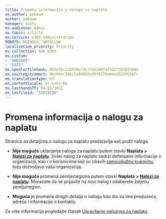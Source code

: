 ```yaml
---
title: Promena informacija o nalogu za naplatu
ms.author: pebaum
author: pebaum
manager: scotv
ms.audience: Admin
ms.topic: article
ms.service: o365-administration
ROBOTS: NOINDEX, NOFOLLOW
localization_priority: Priority
ms.collection: Adm_O365
ms.custom:
- "9002605"
- "5022"
ms.openlocfilehash: 8b5e7ec1c8558ef3c776d186f4f522f7b169306a
ms.sourcegitcommit: 8bc60ec34bc1e40685e3976576e04a2623f63a7c
ms.translationtype: HT
ms.contentlocale: sr-Latn-RS
ms.lasthandoff: 04/15/2021
ms.locfileid: "51819238"
---
```

# <a name="change-billing-account-information"></a>Promena informacija o nalogu za naplatu

Stranica sa detaljima o nalogu za naplatu predstavlja vaš profil naloga.

- **Nije moguće** uklanjanje naloga za naplatu putem stavki **Naplata > [Nalozi za naplatu](https://go.microsoft.com/fwlink/p/?linkid=2084771)**. Svaki nalog za naplatu sadrži definisane informacije o organizaciji, kao i o korisnicima koji su obavili [samouslužnu kupovinu](https://docs.microsoft.com/microsoft-365/commerce/subscriptions/manage-self-service-purchases-admins) koju dozvoljava vaša organizacija. 

- **Nije moguća** promena zemlje/regiona putem stavki **Naplata > [Nalozi za naplatu](https://go.microsoft.com/fwlink/p/?linkid=2084771)**. Moraćete da se prijavite na novi nalog i odaberete željenu zemlju/region. 

- **Moguća** je promena drugih detalja o nalogu kao što su ime preduzeća, adresa i informacije o kontaktu. 

Za više informacija pogledajte članak [Upravljanje nalozima za naplatu](https://docs.microsoft.com/microsoft-365/commerce/manage-billing-accounts). 
